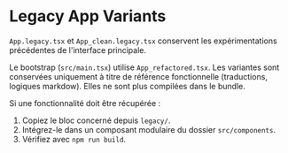 # Legacy App Variants

`App.legacy.tsx` et `App_clean.legacy.tsx` conservent les expérimentations précédentes de l'interface principale.

Le bootstrap (`src/main.tsx`) utilise `App_refactored.tsx`. Les variantes sont conservées uniquement à titre de référence fonctionnelle (traductions, logiques markdow). Elles ne sont plus compilées dans le bundle.

Si une fonctionnalité doit être récupérée :
1. Copiez le bloc concerné depuis `legacy/`.
2. Intégrez-le dans un composant modulaire du dossier `src/components`.
3. Vérifiez avec `npm run build`.
